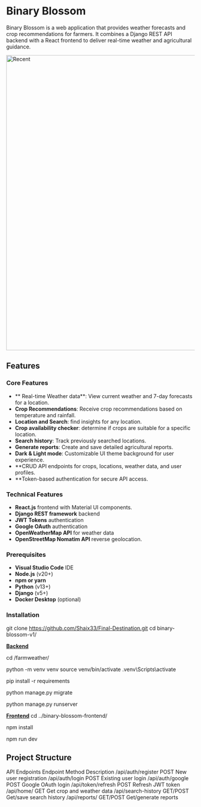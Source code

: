# Binary Blossom

Binary Blossom is a web application that provides weather forecasts and crop recommendations for farmers. It combines a Django REST API backend with a React frontend to deliver real-time weather and agricultural guidance.

<img width="1187" height="789" alt="Recent" src="https://github.com/user-attachments/assets/57ee34f6-3164-4eec-9bf7-312a6315a52c" />

## Features

### **Core Features**
- ** Real-time Weather data**: View current weather and 7-day forecasts for a location.
- **Crop Recommendations**: Receive crop recommendations based on temperature and rainfall.
- **Location and Search**: find insights for any location.
- **Crop availability checker**: determine if crops are suitable for a specific location.
- **Search history**: Track previously searched locations.
- **Generate reports**: Create and save detailed agricultural reports.
- **Dark & Light mode**: Customizable UI theme background for user experience.
- **CRUD API endpoints for crops, locations, weather data, and user profiles.
- **Token-based authentication for secure API access.

### **Technical Features**
- **React.js** frontend with Material UI components.
- **Django REST framework** backend
- **JWT Tokens** authentication
- **Google OAuth** authentication
- **OpenWeatherMap API** for weather data
- **OpenStreetMap Nomatim API** reverse geolocation.

### Prerequisites
- **Visual Studio Code** IDE
- **Node.js** (v20+)
- **npm or yarn**
- **Python** (v13+)
- **Django** (v5+)
- **Docker Desktop** (optional)

### Installation

git clone https://github.com/Shaix33/Final-Destination.git
cd binary-blossom-v1/

<u>**Backend**</u>
<!-- Navigate to backend Directory -->
cd /farmweather/
<!-- Create and activate virtual environment -->
python -m venv venv
source venv/bin/activate <!-- Linux/Mac -->
.venv\Scripts\activate <!-- Windows -->

<!-- Install dependencies -->
pip install -r requirements

<!-- Run migrations -->
python manage.py migrate

<!-- Start development server -->
python manage.py runserver

<u>**Frontend**</u>
cd ../binary-blossom-frontend/

<!-- Install dependencies -->
npm install

<!-- start development server -->
npm run dev

## Project Structure






API Endpoints
Endpoint                    	Method	                      Description
/api/auth/register            POST                          New user registration
/api/auth/login               POST                          Existing user login
/api/auth/google              POST                          Google OAuth login
/api/token/refresh            POST                          Refresh JWT token
/api/home/  	                GET                           Get crop and weather data
/api/search-history           GET/POST                      Get/save search history
/api/reports/                 GET/POST                      Get/generate reports

